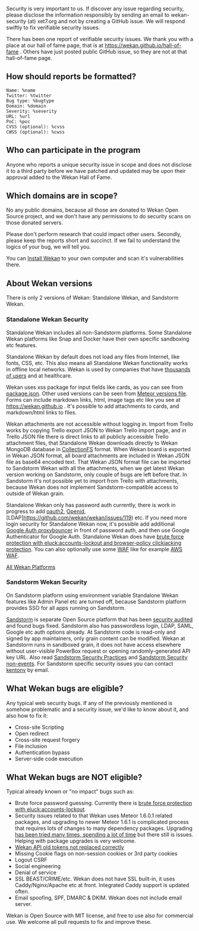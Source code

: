 Security is very important to us. If discover any issue regarding security, please disclose the information responsibly by sending an email to wekan-security (at) xet7.org and not by creating a GitHub issue. We will respond swiftly to fix verifiable security issues.

There has been one report of verifiable security issues. We thank you with a place at our hall of fame page, that is at https://wekan.github.io/hall-of-fame . Others have just posted public GitHub issue, so they are not at that hall-of-fame page.

## How should reports be formatted?

```
Name: %name
Twitter: %twitter
Bug type: %bugtype
Domain: %domain
Severity: %severity
URL: %url
PoC: %poc
CVSS (optional): %cvss
CWSS (optional): %cwss
```

## Who can participate in the program

Anyone who reports a unique security issue in scope and does not disclose it to a third party before we have patched and updated may be upon their approval added to the Wekan Hall of Fame.

## Which domains are in scope?

No any public domains, because all those are donated to Wekan Open Source project, and we don't have any permissions to do security scans on those donated servers.

Please don't perform research that could impact other users. Secondly, please keep the reports short and succinct. If we fail to understand the logics of your bug, we will tell you.

You can [Install Wekan](https://github.com/wekan/wekan/releases) to your own computer and scan it's vulnerabilities there.

## About Wekan versions

There is only 2 versions of Wekan: Standalone Wekan, and Sandstorm Wekan.

### Standalone Wekan Security

Standalone Wekan includes all non-Sandstorm platforms. Some Standalone Wekan platforms like Snap and Docker have their own specific sandboxing etc features.

Standalone Wekan by default does not load any files from Internet, like fonts, CSS, etc. This also means all Standalone Wekan functionality works in offline local networks. Wekan is used by companies that have [thousands of users](https://github.com/wekan/wekan/wiki/AWS) and at healthcare.

Wekan uses xss package for input fields like cards, as you can see from [package.json](https://github.com/wekan/wekan/blob/devel/package.json). Other used versions can be seen from [Meteor versions file](https://github.com/wekan/wekan/blob/devel/.meteor/versions). Forms can include markdown links, html, image tags etc like you see at https://wekan.github.io . It's possible to add attachments to cards, and markdown/html links to files.

Wekan attachments are not accessible without logging in. Import from Trello works by copying Trello export JSON to Wekan Trello import page, and in Trello JSON file there is direct links to all publicly accessible Trello attachment files, that Standalone Wekan downloads directly to Wekan MongoDB database in [CollectionFS](https://github.com/wekan/wekan/pull/875) format. When Wekan board is exported in Wekan JSON format, all board attachments are included in Wekan JSON file as base64 encoded text. That Wekan JSON format file can be imported to Sandstorm Wekan with all the attachments, when we get latest Wekan version working on Sandstorm, only couple of bugs are left before that. In Sandstorm it's not possible yet to import from Trello with attachments, because Wekan does not implement Sandstorm-compatible access to outside of Wekan grain.

Standalone Wekan only has password auth currently, there is work in progress to add [oauth2](https://github.com/wekan/wekan/pull/1578), [Openid](https://github.com/wekan/wekan/issues/538), [LDAP]https://github.com/wekan/wekan/issues/119) etc. If you need more login security for Standalone Wekan now, it's possible add additional [Google Auth proxybouncer](https://github.com/wekan/wekan/wiki/Let's-Encrypt-and-Google-Auth) in front of password auth, and then use Google Authenticator for Google Auth. Standalone Wekan does have [brute force protection with eluck:accounts-lockout and browser-policy clickjacking protection](https://github.com/wekan/wekan/blob/devel/CHANGELOG.md#v080-2018-04-04-wekan-release). You can also optionally use some [WAF](https://en.wikipedia.org/wiki/Web_application_firewall) like for example [AWS WAF](https://aws.amazon.com/waf/).

[All Wekan Platforms](https://github.com/wekan/wekan/wiki/Platforms)

### Sandstorm Wekan Security

On Sandstorm platform using environment variable Standalone Wekan features like Admin Panel etc are turned off, because Sandstorm platform provides SSO for all apps running on Sandstorm. 

[Sandstorm](https://sandstorm.io) is separate Open Source platform that has been [security audited](https://sandstorm.io/news/2017-03-02-security-review) and found bugs fixed. Sandstorm also has passwordless login, LDAP, SAML, Google etc auth options already. At Sandstorm code is read-only and signed by app maintainers, only grain content can be modified. Wekan at Sandstorm runs in sandboxed grain, it does not have access elsewhere without user-visible PowerBox request or opening randomly-generated API key URL. Also read [Sandstorm Security Practices](https://docs.sandstorm.io/en/latest/using/security-practices/) and [Sandstorm Security non-events](https://docs.sandstorm.io/en/latest/using/security-non-events/). For Sandstorm specific security issues you can contact [kentonv](https://github.com/kentonv) by email. 

## What Wekan bugs are eligible?

Any typical web security bugs. If any of the previously mentioned is somehow problematic and a security issue, we'd like to know about it, and also how to fix it:

- Cross-site Scripting
- Open redirect
- Cross-site request forgery
- File inclusion
- Authentication bypass
- Server-side code execution

## What Wekan bugs are NOT eligible?

Typical already known or "no impact" bugs such as:

- Brute force password guessing. Currently there is [brute force protection with eluck:accounts-lockout](https://github.com/wekan/wekan/blob/devel/CHANGELOG.md#v080-2018-04-04-wekan-release).
- Security issues related to that Wekan uses Meteor 1.6.0.1 related packages, and upgrading to newer Meteor 1.6.1 is complicated process that requires lots of changes to many dependency packages. Upgrading [has been tried many times, spending a lot of time](https://github.com/meteor/meteor/issues/9609) but there still is issues. Helping with package upgrades is very welcome.
- [Wekan API old tokens not replaced correctly](https://github.com/wekan/wekan/issues/1437)
- Missing Cookie flags on non-session cookies or 3rd party cookies
- Logout CSRF
- Social engineering
- Denial of service
- SSL BEAST/CRIME/etc. Wekan does not have SSL built-in, it uses Caddy/Nginx/Apache etc at front. Integrated Caddy support is updated often.
- Email spoofing, SPF, DMARC & DKIM. Wekan does not include email server.

Wekan is Open Source with MIT license, and free to use also for commercial use. We welcome all pull requests to fix and improve these.